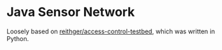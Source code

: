 # Java Sensor Network

Loosely based on [reithger/access-control-testbed](https://github.com/Reithger/access-control-testbed), which was written in Python.

